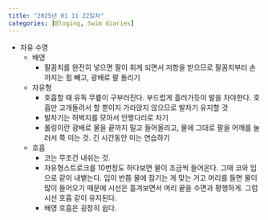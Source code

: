 ```yaml
---
title: "2025년 01 11 22일차"
categories: [Bloging, Swim diaries]
---
```



- 자유 수영
  - 배영 
    - 팔꿈치를 완전히 넣으면 팔이 휘게 되면서 저항을 받으므로 팔꿈치부터 손까지는 힘 빼고, 광배로 팔 돌리기
  - 자유형
    - 호흡할 때 유독 무릎이 구부러진다. 부드럽게 흘러가듯이 발을 차야한다. 호흡만 고개돌려서 할 뿐이지 가라앉지 않으므로 발차기 유지할 것
    - 발차기는 허벅지를 모아서 안짱다리로 차기
    - 롤링이란 광배로 물을 끝까지 밀고 들어올리고, 물에 그대로 팔을 어깨를 눌러서 쭉 미는 것. 긴 시간동안 미는 연습하기
  - 호흡
    - 코는 무조건 내쉬는 것. 
    - 자유형스트로크를 10번정도 하다보면 물이 조금씩 들어온다. 그때 코와 입으로 같이 내뱉는다. 입이 반쯤 물에 잠기는 게 맞는 거고 머리를 들면 물이 많이 들어오기 때문에 시선은 흘겨보면서 머리 끝을 수면과 평행하게. 그럼 시선 호흡 같이 유지된다.
    - 배영 호흡은 굉장히 쉽다. 